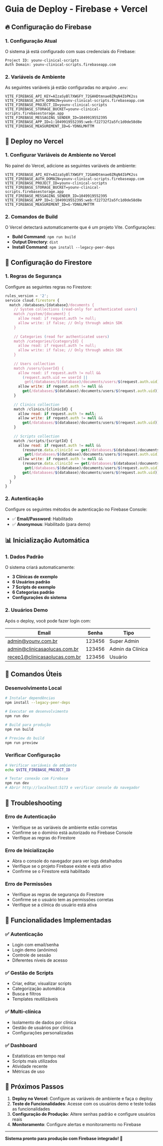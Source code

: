 # Guia de Deploy - Firebase + Vercel

## 🔥 Configuração do Firebase

### 1. Configuração Atual
O sistema já está configurado com suas credenciais do Firebase:

```
Project ID: younv-clinical-scripts
Auth Domain: younv-clinical-scripts.firebaseapp.com
```

### 2. Variáveis de Ambiente
As seguintes variáveis já estão configuradas no arquivo `.env`:

```env
VITE_FIREBASE_API_KEY=AIzaSyBl7XWGFY_72GAHDtmnae0ZRqN4IbPK2ss
VITE_FIREBASE_AUTH_DOMAIN=younv-clinical-scripts.firebaseapp.com
VITE_FIREBASE_PROJECT_ID=younv-clinical-scripts
VITE_FIREBASE_STORAGE_BUCKET=younv-clinical-scripts.firebasestorage.app
VITE_FIREBASE_MESSAGING_SENDER_ID=1049919552395
VITE_FIREBASE_APP_ID=1:1049919552395:web:f22732f2a5fc1d0de58d8e
VITE_FIREBASE_MEASUREMENT_ID=G-YDN6LMHTTM
```

## 🚀 Deploy no Vercel

### 1. Configurar Variáveis de Ambiente no Vercel
No painel do Vercel, adicione as seguintes variáveis de ambiente:

```
VITE_FIREBASE_API_KEY=AIzaSyBl7XWGFY_72GAHDtmnae0ZRqN4IbPK2ss
VITE_FIREBASE_AUTH_DOMAIN=younv-clinical-scripts.firebaseapp.com
VITE_FIREBASE_PROJECT_ID=younv-clinical-scripts
VITE_FIREBASE_STORAGE_BUCKET=younv-clinical-scripts.firebasestorage.app
VITE_FIREBASE_MESSAGING_SENDER_ID=1049919552395
VITE_FIREBASE_APP_ID=1:1049919552395:web:f22732f2a5fc1d0de58d8e
VITE_FIREBASE_MEASUREMENT_ID=G-YDN6LMHTTM
```

### 2. Comandos de Build
O Vercel detectará automaticamente que é um projeto Vite. Configurações:

- **Build Command**: `npm run build`
- **Output Directory**: `dist`
- **Install Command**: `npm install --legacy-peer-deps`

## 🔐 Configuração do Firestore

### 1. Regras de Segurança
Configure as seguintes regras no Firestore:

```javascript
rules_version = '2';
service cloud.firestore {
  match /databases/{database}/documents {
    // System collections (read-only for authenticated users)
    match /system/{document} {
      allow read: if request.auth != null;
      allow write: if false; // Only through admin SDK
    }
    
    // Categories (read for authenticated users)
    match /categories/{categoryId} {
      allow read: if request.auth != null;
      allow write: if false; // Only through admin SDK
    }
    
    // Users collection
    match /users/{userId} {
      allow read: if request.auth != null && 
        (request.auth.uid == userId || 
         get(/databases/$(database)/documents/users/$(request.auth.uid)).data.role in ['admin', 'super_admin']);
      allow write: if request.auth != null && 
        get(/databases/$(database)/documents/users/$(request.auth.uid)).data.role in ['admin', 'super_admin'];
    }
    
    // Clinics collection
    match /clinics/{clinicId} {
      allow read: if request.auth != null;
      allow write: if request.auth != null && 
        get(/databases/$(database)/documents/users/$(request.auth.uid)).data.role in ['admin', 'super_admin'];
    }
    
    // Scripts collection
    match /scripts/{scriptId} {
      allow read: if request.auth != null && 
        (resource.data.clinicId == get(/databases/$(database)/documents/users/$(request.auth.uid)).data.clinicId ||
         get(/databases/$(database)/documents/users/$(request.auth.uid)).data.role == 'super_admin');
      allow write: if request.auth != null && 
        (resource.data.clinicId == get(/databases/$(database)/documents/users/$(request.auth.uid)).data.clinicId ||
         get(/databases/$(database)/documents/users/$(request.auth.uid)).data.role == 'super_admin') &&
        get(/databases/$(database)/documents/users/$(request.auth.uid)).data.role in ['admin', 'super_admin'];
    }
  }
}
```

### 2. Autenticação
Configure os seguintes métodos de autenticação no Firebase Console:

- ✅ **Email/Password**: Habilitado
- ✅ **Anonymous**: Habilitado (para demo)

## 📊 Inicialização Automática

### 1. Dados Padrão
O sistema criará automaticamente:

- **3 Clínicas de exemplo**
- **6 Usuários padrão**
- **7 Scripts de exemplo**
- **6 Categorias padrão**
- **Configurações do sistema**

### 2. Usuários Demo
Após o deploy, você pode fazer login com:

| Email | Senha | Tipo |
|-------|-------|------|
| admin@younv.com.br | 123456 | Super Admin |
| admin@clinicasaolucas.com.br | 123456 | Admin da Clínica |
| recep1@clinicasaolucas.com.br | 123456 | Usuário |

## 🔧 Comandos Úteis

### Desenvolvimento Local
```bash
# Instalar dependências
npm install --legacy-peer-deps

# Executar em desenvolvimento
npm run dev

# Build para produção
npm run build

# Preview do build
npm run preview
```

### Verificar Configuração
```bash
# Verificar variáveis de ambiente
echo $VITE_FIREBASE_PROJECT_ID

# Testar conexão com Firebase
npm run dev
# Abrir http://localhost:5173 e verificar console do navegador
```

## 🚨 Troubleshooting

### Erro de Autenticação
- Verifique se as variáveis de ambiente estão corretas
- Confirme se o domínio está autorizado no Firebase Console
- Verifique as regras do Firestore

### Erro de Inicialização
- Abra o console do navegador para ver logs detalhados
- Verifique se o projeto Firebase existe e está ativo
- Confirme se o Firestore está habilitado

### Erro de Permissões
- Verifique as regras de segurança do Firestore
- Confirme se o usuário tem as permissões corretas
- Verifique se a clínica do usuário está ativa

## 📱 Funcionalidades Implementadas

### ✅ Autenticação
- Login com email/senha
- Login demo (anônimo)
- Controle de sessão
- Diferentes níveis de acesso

### ✅ Gestão de Scripts
- Criar, editar, visualizar scripts
- Categorização automática
- Busca e filtros
- Templates reutilizáveis

### ✅ Multi-clínica
- Isolamento de dados por clínica
- Gestão de usuários por clínica
- Configurações personalizadas

### ✅ Dashboard
- Estatísticas em tempo real
- Scripts mais utilizados
- Atividade recente
- Métricas de uso

## 🔄 Próximos Passos

1. **Deploy no Vercel**: Configure as variáveis de ambiente e faça o deploy
2. **Teste de Funcionalidades**: Acesse com os usuários demo e teste todas as funcionalidades
3. **Configuração de Produção**: Altere senhas padrão e configure usuários reais
4. **Monitoramento**: Configure alertas e monitoramento no Firebase

---

**Sistema pronto para produção com Firebase integrado! 🎉**

